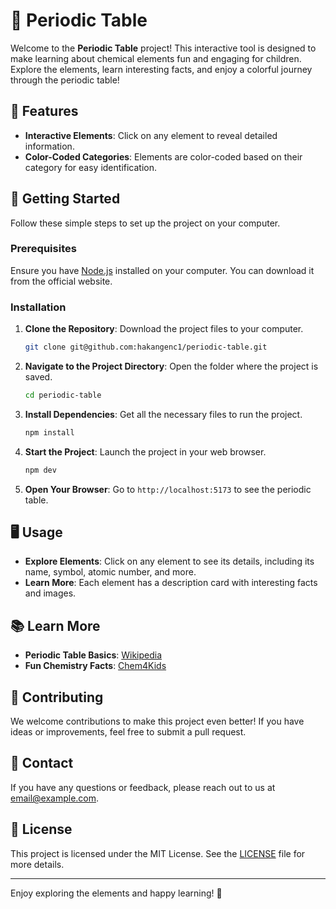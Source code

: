 # 🧪 Periodic Table

Welcome to the **Periodic Table** project! This interactive tool is designed to make learning about chemical elements fun and engaging for children. Explore the elements, learn interesting facts, and enjoy a colorful journey through the periodic table!

## 🌟 Features

- **Interactive Elements**: Click on any element to reveal detailed information.
- **Color-Coded Categories**: Elements are color-coded based on their category for easy identification.

## 🚀 Getting Started

Follow these simple steps to set up the project on your computer.

### Prerequisites

Ensure you have [Node.js](https://nodejs.org/) installed on your computer. You can download it from the official website.

### Installation

1. **Clone the Repository**: Download the project files to your computer.
   ```bash
   git clone git@github.com:hakangenc1/periodic-table.git
   ```

2. **Navigate to the Project Directory**: Open the folder where the project is saved.
   ```bash
   cd periodic-table
   ```

3. **Install Dependencies**: Get all the necessary files to run the project.
   ```bash
   npm install
   ```

4. **Start the Project**: Launch the project in your web browser.
   ```bash
   npm dev
   ```

5. **Open Your Browser**: Go to `http://localhost:5173` to see the periodic table.

## 🖥️ Usage

- **Explore Elements**: Click on any element to see its details, including its name, symbol, atomic number, and more.
- **Learn More**: Each element has a description card with interesting facts and images.

## 📚 Learn More

- **Periodic Table Basics**: [Wikipedia](https://en.wikipedia.org/wiki/Periodic_table)
- **Fun Chemistry Facts**: [Chem4Kids](http://www.chem4kids.com/)

## 🤝 Contributing

We welcome contributions to make this project even better! If you have ideas or improvements, feel free to submit a pull request.

## 📧 Contact

If you have any questions or feedback, please reach out to us at [email@example.com](mailto:email@example.com).

## 📜 License

This project is licensed under the MIT License. See the [LICENSE](LICENSE) file for more details.

---

Enjoy exploring the elements and happy learning! 🎉
